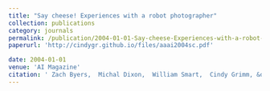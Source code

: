 ```yaml
---
title: "Say cheese! Experiences with a robot photographer"
collection: publications
category: journals
permalink: /publication/2004-01-01-Say-cheese-Experiences-with-a-robot-photographer
paperurl: 'http://cindygr.github.io/files/aaai2004sc.pdf'

date: 2004-01-01
venue: 'AI Magazine'
citation: ' Zach Byers,  Michal Dixon,  William Smart,  Cindy Grimm, &quot;Say cheese! Experiences with a robot photographer.&quot; AI Magazine, 2004.'
---
```


